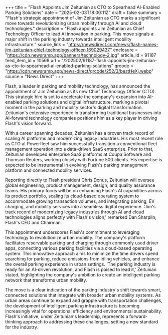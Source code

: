 +++
title = "Flash Appoints Jim Zeitunian as CTO to Spearhead AI-Enabled Parking Solutions"
date = "2025-02-03T18:00:11Z"
draft = false
summary = "Flash's strategic appointment of Jim Zeitunian as CTO marks a significant move towards revolutionizing urban mobility through AI and cloud technologies."
description = "Flash appoints Jim Zeitunian as Chief Technology Officer to lead AI innovation in parking. This move signals a major shift in the parking industry towards intelligent mobility infrastructure."
source_link = "https://newsdirect.com/news/flash-names-jim-zeitunian-chief-technology-officer-169029437"
enclosure = "https://cdn.newsramp.app/banners/technology-2.jpg"
article_id = 91187
feed_item_id = 10568
url = "/202502/91187-flash-appoints-jim-zeitunian-as-cto-to-spearhead-ai-enabled-parking-solutions"
qrcode = "https://cdn.newsramp.app/news-direct/qrcode/252/3/bestHeXj.webp"
source = "News Direct"
+++

<p>Flash, a leader in parking and mobility technology, has announced the appointment of Jim Zeitunian as its new Chief Technology Officer (CTO). This strategic hire is set to accelerate the company's expansion into AI-enabled parking solutions and digital infrastructure, marking a pivotal moment in the parking and mobility sector's digital transformation. Zeitunian's extensive experience in transforming traditional businesses into AI-forward technology companies positions him as a key player in driving Flash's vision forward.</p><p>With a career spanning decades, Zeitunian has a proven track record of scaling AI platforms and modernizing legacy industries. His most recent role as CTO at Powerfleet saw him successfully transition a conventional fleet management operation into a data-driven SaaS enterprise. Prior to that, Zeitunian developed enterprise SaaS platforms at Coupa Software and Thomson Reuters, working closely with Fortune 500 clients. His expertise is expected to be instrumental in evolving Flash's parking management platform and connected mobility services.</p><p>Reporting directly to Flash president Chris Donus, Zeitunian will oversee global engineering, product management, design, and quality assurance teams. His primary focus will be on enhancing Flash's AI capabilities across its product portfolio, scaling its cloud-based operating system to accommodate growing transaction volumes, and integrating parking, EV charging, and mobility services into a seamless digital experience. 'Jim's track record of modernizing legacy industries through AI and cloud technologies aligns perfectly with Flash's vision,' remarked Dan Sharplin, Flash's CEO and Chairman.</p><p>This appointment underscores Flash's commitment to leveraging technology to revolutionize urban mobility. The company's platform facilitates reservable parking and charging through commonly used driver apps, connecting various parking facilities via a cloud-based operating system. This innovative approach aims to minimize the time drivers spend searching for parking, reduce emissions from idling vehicles, and enhance the overall parking experience in urban settings. 'The parking industry is ready for an AI-driven revolution, and Flash is poised to lead it,' Zeitunian stated, highlighting the company's ambition to create an intelligent parking network that transforms urban mobility.</p><p>The move is a clear indication of the parking industry's shift towards smart, connected solutions that integrate with broader urban mobility systems. As urban areas continue to expand and grapple with transportation challenges, the development of intelligent parking infrastructure is becoming increasingly vital for operational efficiency and environmental sustainability. Flash's initiative, under Zeitunian's leadership, represents a forward-thinking approach to addressing these challenges, setting a new standard for the industry.</p>